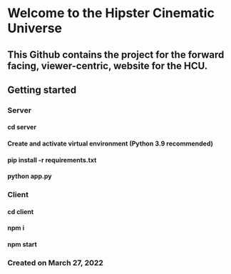 # Welcome to the Hipster Cinematic Universe

## This Github contains the project for the forward facing, viewer-centric, website for the HCU.

## Getting started

### Server
#### cd server
#### Create and activate virtual environment (Python 3.9 recommended)
#### pip install -r requirements.txt
#### python app.py

### Client
#### cd client
#### npm i
#### npm start

### Created on March 27, 2022

